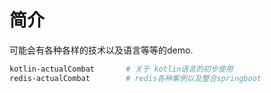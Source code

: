 # 简介

可能会有各种各样的技术以及语言等等的demo.

~~~bash
kotlin-actualCombat       # 关于 kotlin语言的初步使用
redis-actualCombat        # redis各种案例以及整合springboot
~~~
